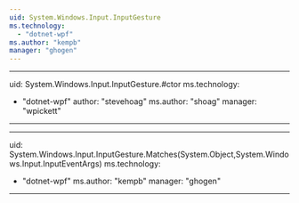 ```yaml
---
uid: System.Windows.Input.InputGesture
ms.technology: 
  - "dotnet-wpf"
ms.author: "kempb"
manager: "ghogen"
---
```


---
uid: System.Windows.Input.InputGesture.#ctor
ms.technology: 
  - "dotnet-wpf"
author: "stevehoag"
ms.author: "shoag"
manager: "wpickett"
---

---
uid: System.Windows.Input.InputGesture.Matches(System.Object,System.Windows.Input.InputEventArgs)
ms.technology: 
  - "dotnet-wpf"
ms.author: "kempb"
manager: "ghogen"
---
